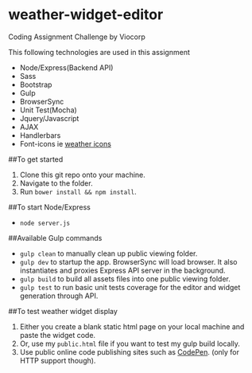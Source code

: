 # weather-widget-editor
Coding Assignment Challenge by Viocorp

This following technologies are used in this assignment

* Node/Express(Backend API)
* Sass
* Bootstrap
* Gulp
* BrowserSync
* Unit Test(Mocha)
* Jquery/Javascript
* AJAX
* Handlerbars
* Font-icons ie [weather icons](http://erikflowers.github.io/weather-icons) 

##To get started
1. Clone this git repo onto your machine.
2. Navigate to the folder.
3. Run `bower install && npm install`.

##To start Node/Express
* `node server.js`

##Available Gulp commands
* `gulp clean` to manually clean up public viewing folder.
* `gulp dev` to startup the app. BrowserSync will load browser.  It also instantiates and proxies Express API server in the background.
* `gulp build` to build all assets files into one public viewing folder.
* `gulp test` to run basic unit tests coverage for the editor and widget generation through API.

##To test weather widget display
1. Either you create a blank static html page on your local machine and paste the widget code.
2. Or, use my `public.html` file if you want to test my gulp build locally.
3. Use public online code publishing sites such as [CodePen](http://codepen.io). (only for HTTP support though).
